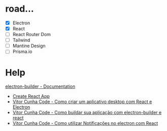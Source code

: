 # road...

- [x] Electron
- [x] React
- [ ] React Router Dom
- [ ] Tailwind
- [ ] Mantine Design
- [ ] Prisma.io

# Help

[electron-builder - Documentation](https://www.electron.build/)
- [Create React App](https://create-react-app.dev/docs/adding-typescript)
- [Vitor Cunha Code - Como criar um aplicativo desktop com React e Electron](https://youtu.be/8sVVAkh0UeM)
- [Vitor Cunha Code - Como buildar sua aplicação com electron-builder e react](https://youtu.be/Z7F6Z4vfh-k)
- [Vitor Cunha Code - Como utilizar Notificações no electron com React](https://youtu.be/OLY_dXD_5uc?list=PL3rZmjd47DtC1DarShG8NZStw3EfJI2c7)